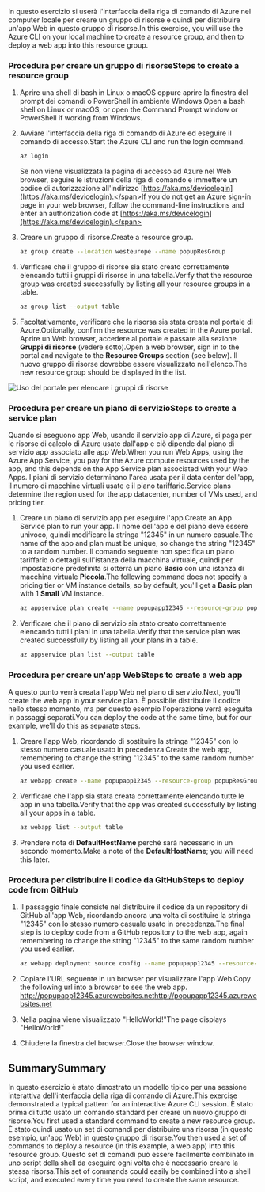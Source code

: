 
<span data-ttu-id="82df4-101">In questo esercizio si userà l'interfaccia della riga di comando di Azure nel computer locale per creare un gruppo di risorse e quindi per distribuire un'app Web in questo gruppo di risorse.</span><span class="sxs-lookup"><span data-stu-id="82df4-101">In this exercise, you will use the Azure CLI on your local machine to create a resource group, and then to deploy a web app into this resource group.</span></span> 

### <a name="steps-to-create-a-resource-group"></a><span data-ttu-id="82df4-102">Procedura per creare un gruppo di risorse</span><span class="sxs-lookup"><span data-stu-id="82df4-102">Steps to create a resource group</span></span>
1. <span data-ttu-id="82df4-103">Aprire una shell di bash in Linux o macOS oppure aprire la finestra del prompt dei comandi o PowerShell in ambiente Windows.</span><span class="sxs-lookup"><span data-stu-id="82df4-103">Open a bash shell on Linux or macOS, or open the Command Prompt window or PowerShell if working from Windows.</span></span>

1. <span data-ttu-id="82df4-104">Avviare l'interfaccia della riga di comando di Azure ed eseguire il comando di accesso.</span><span class="sxs-lookup"><span data-stu-id="82df4-104">Start the Azure CLI and run the login command.</span></span>

    ```bash
    az login
    ```
    <span data-ttu-id="82df4-105">Se non viene visualizzata la pagina di accesso ad Azure nel Web browser, seguire le istruzioni della riga di comando e immettere un codice di autorizzazione all'indirizzo [https://aka.ms/devicelogin](https://aka.ms/devicelogin).</span><span class="sxs-lookup"><span data-stu-id="82df4-105">If you do not get an Azure sign-in page in your web browser, follow the command-line instructions and enter an authorization code at [https://aka.ms/devicelogin](https://aka.ms/devicelogin).</span></span>

1. <span data-ttu-id="82df4-106">Creare un gruppo di risorse.</span><span class="sxs-lookup"><span data-stu-id="82df4-106">Create a resource group.</span></span>

    ```bash
    az group create --location westeurope --name popupResGroup
    ```

1. <span data-ttu-id="82df4-107">Verificare che il gruppo di risorse sia stato creato correttamente elencando tutti i gruppi di risorse in una tabella.</span><span class="sxs-lookup"><span data-stu-id="82df4-107">Verify that the resource group was created successfully by listing all your resource groups in a table.</span></span>

    ```bash
    az group list --output table
    ```
1. <span data-ttu-id="82df4-108">Facoltativamente, verificare che la risorsa sia stata creata nel portale di Azure.</span><span class="sxs-lookup"><span data-stu-id="82df4-108">Optionally, confirm the resource was created in the Azure portal.</span></span> <span data-ttu-id="82df4-109">Aprire un Web browser, accedere al portale e passare alla sezione **Gruppi di risorse** (vedere sotto).</span><span class="sxs-lookup"><span data-stu-id="82df4-109">Open a web browser, sign in to the portal and navigate to the **Resource Groups** section (see below).</span></span> <span data-ttu-id="82df4-110">Il nuovo gruppo di risorse dovrebbe essere visualizzato nell'elenco.</span><span class="sxs-lookup"><span data-stu-id="82df4-110">The new resource group should be displayed in the list.</span></span>

![Uso del portale per elencare i gruppi di risorse](../media-drafts/5-listing-resource-groups.png)

### <a name="steps-to-create-a-service-plan"></a><span data-ttu-id="82df4-112">Procedura per creare un piano di servizio</span><span class="sxs-lookup"><span data-stu-id="82df4-112">Steps to create a service plan</span></span>
<span data-ttu-id="82df4-113">Quando si eseguono app Web, usando il servizio app di Azure, si paga per le risorse di calcolo di Azure usate dall'app e ciò dipende dal piano di servizio app associato alle app Web.</span><span class="sxs-lookup"><span data-stu-id="82df4-113">When you run Web Apps, using the Azure App Service, you pay for the Azure compute resources used by the app, and this depends on the App Service plan associated with your Web Apps.</span></span> <span data-ttu-id="82df4-114">I piani di servizio determinano l'area usata per il data center dell'app, il numero di macchine virtuali usate e il piano tariffario.</span><span class="sxs-lookup"><span data-stu-id="82df4-114">Service plans determine the region used for the app datacenter, number of VMs used, and pricing tier.</span></span>

1. <span data-ttu-id="82df4-115">Creare un piano di servizio app per eseguire l'app.</span><span class="sxs-lookup"><span data-stu-id="82df4-115">Create an App Service plan to run your app.</span></span> <span data-ttu-id="82df4-116">Il nome dell'app e del piano deve essere univoco, quindi modificare la stringa "12345" in un numero casuale.</span><span class="sxs-lookup"><span data-stu-id="82df4-116">The name of the app and plan must be unique, so change the string "12345" to a random number.</span></span> <span data-ttu-id="82df4-117">Il comando seguente non specifica un piano tariffario o dettagli sull'istanza della macchina virtuale, quindi per impostazione predefinita si otterrà un piano **Basic** con una istanza di macchina virtuale **Piccola**.</span><span class="sxs-lookup"><span data-stu-id="82df4-117">The following command does not specify a pricing tier or VM instance details, so by default, you'll get a **Basic** plan with 1 **Small** VM instance.</span></span>

    ```bash
    az appservice plan create --name popupapp12345 --resource-group popupResGroup --location westeurope
    ```

1. <span data-ttu-id="82df4-118">Verificare che il piano di servizio sia stato creato correttamente elencando tutti i piani in una tabella.</span><span class="sxs-lookup"><span data-stu-id="82df4-118">Verify that the service plan was created successfully by listing all your plans in a table.</span></span>

    ```bash
    az appservice plan list --output table
    ```

### <a name="steps-to-create-a-web-app"></a><span data-ttu-id="82df4-119">Procedura per creare un'app Web</span><span class="sxs-lookup"><span data-stu-id="82df4-119">Steps to create a web app</span></span>
<span data-ttu-id="82df4-120">A questo punto verrà creata l'app Web nel piano di servizio.</span><span class="sxs-lookup"><span data-stu-id="82df4-120">Next, you'll create the web app in your service plan.</span></span> <span data-ttu-id="82df4-121">È possibile distribuire il codice nello stesso momento, ma per questo esempio l'operazione verrà eseguita in passaggi separati.</span><span class="sxs-lookup"><span data-stu-id="82df4-121">You can deploy the code at the same time, but for our example, we'll do this as separate steps.</span></span>

1. <span data-ttu-id="82df4-122">Creare l'app Web, ricordando di sostituire la stringa "12345" con lo stesso numero casuale usato in precedenza.</span><span class="sxs-lookup"><span data-stu-id="82df4-122">Create the web app, remembering to change the string "12345" to the same random number you used earlier.</span></span>
    ```bash
    az webapp create --name popupapp12345 --resource-group popupResGroup --plan popupapp12345
    ```

1. <span data-ttu-id="82df4-123">Verificare che l'app sia stata creata correttamente elencando tutte le app in una tabella.</span><span class="sxs-lookup"><span data-stu-id="82df4-123">Verify that the app was created successfully by listing all your apps in a table.</span></span>

    ```bash
    az webapp list --output table
    ```

1. <span data-ttu-id="82df4-124">Prendere nota di **DefaultHostName** perché sarà necessario in un secondo momento.</span><span class="sxs-lookup"><span data-stu-id="82df4-124">Make a note of the **DefaultHostName**; you will need this later.</span></span>

### <a name="steps-to-deploy-code-from-github"></a><span data-ttu-id="82df4-125">Procedura per distribuire il codice da GitHub</span><span class="sxs-lookup"><span data-stu-id="82df4-125">Steps to deploy code from GitHub</span></span>
1. <span data-ttu-id="82df4-126">Il passaggio finale consiste nel distribuire il codice da un repository di GitHub all'app Web, ricordando ancora una volta di sostituire la stringa "12345" con lo stesso numero casuale usato in precedenza.</span><span class="sxs-lookup"><span data-stu-id="82df4-126">The final step is to deploy code from a GitHub repository to the web app, again remembering to change the string "12345" to the same random number you used earlier.</span></span>
    ```bash
    az webapp deployment source config --name popupapp12345 --resource-group popupResGroup --repo-url "https://github.com/Azure-Samples/php-docs-hello-world" --branch master --manual-integration
    ```

1. <span data-ttu-id="82df4-127">Copiare l'URL seguente in un browser per visualizzare l'app Web.</span><span class="sxs-lookup"><span data-stu-id="82df4-127">Copy the following url into a browser to see the web app.</span></span>
<span data-ttu-id="82df4-128">http://popupapp12345.azurewebsites.net</span><span class="sxs-lookup"><span data-stu-id="82df4-128">http://popupapp12345.azurewebsites.net</span></span>

1. <span data-ttu-id="82df4-129">Nella pagina viene visualizzato "HelloWorld!"</span><span class="sxs-lookup"><span data-stu-id="82df4-129">The page displays "HelloWorld!"</span></span>

1. <span data-ttu-id="82df4-130">Chiudere la finestra del browser.</span><span class="sxs-lookup"><span data-stu-id="82df4-130">Close the browser window.</span></span>

## <a name="summary"></a><span data-ttu-id="82df4-131">Summary</span><span class="sxs-lookup"><span data-stu-id="82df4-131">Summary</span></span>
<span data-ttu-id="82df4-132">In questo esercizio è stato dimostrato un modello tipico per una sessione interattiva dell'interfaccia della riga di comando di Azure.</span><span class="sxs-lookup"><span data-stu-id="82df4-132">This exercise demonstrated a typical pattern for an interactive Azure CLI session.</span></span> <span data-ttu-id="82df4-133">È stato prima di tutto usato un comando standard per creare un nuovo gruppo di risorse.</span><span class="sxs-lookup"><span data-stu-id="82df4-133">You first used a standard command to create a new resource group.</span></span> <span data-ttu-id="82df4-134">È stato quindi usato un set di comandi per distribuire una risorsa (in questo esempio, un'app Web) in questo gruppo di risorse.</span><span class="sxs-lookup"><span data-stu-id="82df4-134">You then used a set of commands to deploy a resource (in this example, a web app) into this resource group.</span></span> <span data-ttu-id="82df4-135">Questo set di comandi può essere facilmente combinato in uno script della shell da eseguire ogni volta che è necessario creare la stessa risorsa.</span><span class="sxs-lookup"><span data-stu-id="82df4-135">This set of commands could easily be combined into a shell script, and executed every time you need to create the same resource.</span></span>
